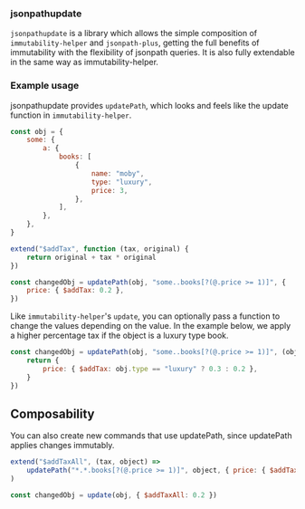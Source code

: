 ### jsonpathupdate

`jsonpathupdate` is a library which allows the simple composition of `immutability-helper` and `jsonpath-plus`, getting the full benefits of immutability with the flexibility of jsonpath queries. It is also fully extendable in the same way as immutability-helper.

### Example usage

jsonpathupdate provides `updatePath`, which looks and feels like the update function in `immutability-helper`.

```js
const obj = {
	some: {
		a: {
			books: [
				{
					name: "moby",
					type: "luxury",
					price: 3,
				},
			],
		},
	},
}

extend("$addTax", function (tax, original) {
	return original + tax * original
})

const changedObj = updatePath(obj, "some..books[?(@.price >= 1)]", {
	price: { $addTax: 0.2 },
})
```

Like `immutability-helper`'s `update`, you can optionally pass a function to change the values depending on the value. In the example below, we apply a higher percentage tax if the object is a luxury type book.

```js
const changedObj = updatePath(obj, "some..books[?(@.price >= 1)]", (obj) => {
	return {
		price: { $addTax: obj.type == "luxury" ? 0.3 : 0.2 },
	}
})
```

## Composability

You can also create new commands that use updatePath, since updatePath applies changes immutably.

```js
extend("$addTaxAll", (tax, object) =>
	updatePath("*.*.books[?(@.price >= 1)]", object, { price: { $addTax: tax } })
)

const changedObj = update(obj, { $addTaxAll: 0.2 })
```
